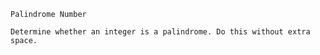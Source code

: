     Palindrome Number
    
    Determine whether an integer is a palindrome. Do this without extra space.
    